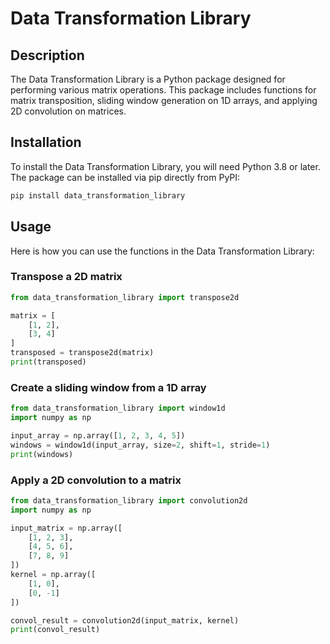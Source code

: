 # Data Transformation Library

## Description
The Data Transformation Library is a Python package designed for performing various matrix operations. This package includes functions for matrix transposition, sliding window generation on 1D arrays, and applying 2D convolution on matrices. 

## Installation

To install the Data Transformation Library, you will need Python 3.8 or later. The package can be installed via pip directly from PyPI:

```bash
pip install data_transformation_library
```

## Usage

Here is how you can use the functions in the Data Transformation Library:

### Transpose a 2D matrix

```python
from data_transformation_library import transpose2d

matrix = [
    [1, 2],
    [3, 4]
]
transposed = transpose2d(matrix)
print(transposed)
```

### Create a sliding window from a 1D array

```python
from data_transformation_library import window1d
import numpy as np

input_array = np.array([1, 2, 3, 4, 5])
windows = window1d(input_array, size=2, shift=1, stride=1)
print(windows)
```

### Apply a 2D convolution to a matrix

```python
from data_transformation_library import convolution2d
import numpy as np

input_matrix = np.array([
    [1, 2, 3],
    [4, 5, 6],
    [7, 8, 9]
])
kernel = np.array([
    [1, 0],
    [0, -1]
])

convol_result = convolution2d(input_matrix, kernel)
print(convol_result)
```
